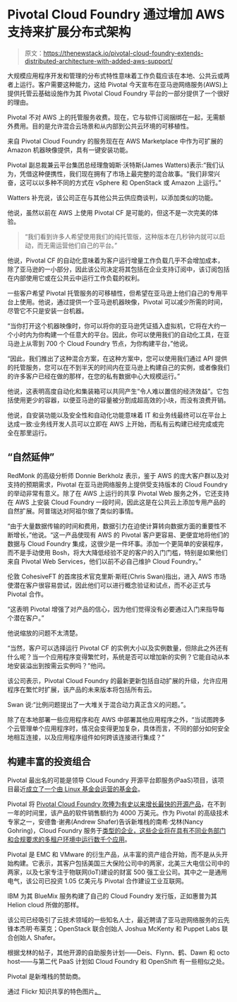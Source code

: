 # Pivotal Cloud Foundry 通过增加 AWS 支持来扩展分布式架构

> 原文：<https://thenewstack.io/pivotal-cloud-foundry-extends-distributed-architecture-with-added-aws-support/>

大规模应用程序开发和管理的分布式特性意味着工作负载应该在本地、公共云或两者上运行。客户需要这种能力，这给 Pivotal 今天宣布在亚马逊网络服务(AWS)上提供托管云基础设施作为其 Pivotal Cloud Foundry 平台的一部分提供了一个很好的理由。

Pivotal 不对 AWS 上的托管服务收费。现在，它与软件订阅捆绑在一起，无需额外费用。目的是允许混合云场景和从内部到公共云环境的可移植性。

来自 Pivotal Cloud Foundry 的服务现在在 AWS Marketplace 中作为可扩展的 Amazon 机器映像提供，具有一键安装功能。

Pivotal 副总裁兼云平台集团总经理詹姆斯·沃特斯(James Watters)表示:“我们认为，凭借这种便携性，我们现在拥有了市场上最完整的混合故事。“我们非常兴奋，这可以以多种不同的方式在 vSphere 和 OpenStack 或 Amazon 上运行。”

Watters 补充说，该公司正在与其他公共云供应商谈判，以添加类似的功能。

他说，虽然以前在 AWS 上使用 Pivotal CF 是可能的，但这不是一次完美的体验。

> “我们看到许多人希望使用我们的纯托管版，这种版本在几秒钟内就可以启动，而无需运营他们自己的平台。”

他说，Pivotal CF 的自动化意味着为客户运行增量工作负载几乎不会增加成本，除了亚马逊的一小部分，因此该公司决定将其包括在企业支持订阅中，该订阅包括在内部使用它或在公共云中运行工作负载的权利。

一些客户希望 Pivotal 托管服务的可移植性，但希望在亚马逊上他们自己的专用平台上使用。他说，通过提供一个亚马逊机器映像，Pivotal 可以减少所需的时间，尽管它不只是安装一台机器。

“当你打开这个机器映像时，你可以将你的亚马逊凭证插入虚拟机，它将在大约一个小时内为你构建一个任意大的平台。因此，你可以使用我们的自动化工具，在亚马逊上从零到 700 个 Cloud Foundry 节点，为你构建平台，”他说。

“因此，我们推出了这种混合方案，在这种方案中，您可以使用我们通过 API 提供的托管服务，您可以在不到半天的时间内在亚马逊上构建自己的实例，或者像我们的许多客户已经在做的那样，在您的私有数据中心大规模运行。”

他说，这表明高度自动化和集装箱可以共同产生“令人难以置信的经济效益”。它包括使用更少的容器，以便亚马逊的容量被分割成超高效的小块，而没有浪费开销。

他说，自安装功能以及安全性和自动化功能意味着 IT 和业务线最终可以在平台上达成一致:业务线开发人员可以立即在 AWS 上开始，而私有云构建已经完成或完全在那里运行。

## “自然延伸”

RedMonk 的高级分析师 Donnie Berkholz 表示，鉴于 AWS 的庞大客户群以及对支持的预期需求，Pivotal 在亚马逊网络服务上提供受支持版本的 Cloud Foundry 的举动非常有意义。除了在 AWS 上运行的共享 Pivotal Web 服务之外，它还支持在 AWS 上安装 Cloud Foundry 一段时间，因此这是在公共云上添加专用产品的自然扩展。阿普瑞达对阿祖尔做了类似的事情。

“由于大量数据传输的时间和费用，数据引力在迫使计算转向数据方面的重要性不断增长，”他说。“这一产品使现有 AWS 的 Pivotal 客户更容易、更便宜地将他们的数据与 Cloud Foundry 集成，这很少是一件坏事。添加一个更简单的安装程序，而不是手动使用 Bosh，将大大降低经验不足的客户的入门门槛，特别是如果他们来自 Pivotal Web Services，他们以前不必自己维护 Cloud Foundry。”

伦敦 CohesiveFT 的首席技术官克里斯·斯旺(Chris Swan)指出，进入 AWS 市场使潜在客户很容易尝试，因此他们可以进行概念验证和试点，而不必正式与 Pivotal 合作。

“这表明 Pivotal 增强了对产品的信心，因为他们觉得没有必要通过入门来指导每个潜在客户。”

他说缩放的问题不太清楚。

“当然，客户可以选择运行 Pivotal CF 的实例大小以及实例数量，但除此之外还有什么呢？当一个应用程序变得繁忙时，系统是否可以增加新的实例？它能自动从本地安装溢出到按需云实例吗？”他问。

该公司表示，Pivotal Cloud Foundry 的最新更新包括自动扩展的升级，允许应用程序在繁忙时扩展，该产品的未来版本将包括所有云。

Swan 说:“比例问题提出了一大堆关于混合动力真正含义的问题。”。

除了在本地部署一些应用程序和在 AWS 中部署其他应用程序之外，“当试图跨多个云管理单个应用程序时，情况会变得更加复杂，具体而言，不同的部分如何安全地相互连接，以及应用程序组件如何跨该连接进行集成？”

## 构建丰富的投资组合

Pivotal 最出名的可能是领导 Cloud Foundry 开源平台即服务(PaaS)项目，该项目最近[成立了一个由 Linux 基金会运营的基金会](https://thenewstack.io/cloud-foundry-outsources-its-foundation-as-open-source-management-continues-to-evolve/)。

Pivotal 将 [Pivotal Cloud Foundry 吹捧为有史以来增长最快的开源产品](http://www.prnewswire.com/news-releases/pivotal-cloud-foundry-reports-record-breaking-2014-fastest-first-year-sales-growth-for-an-open-source-product-300027875.html)，在不到一年的时间里，该产品的软件销售额约为 4000 万美元。作为 Pivotal 的高级技术专家之一，安德鲁·谢弗(Andrew Shafer)告诉新堆栈的南希·戈林(Nancy Gohring)，Cloud Foundry 服务于[类型的企业，这些企业将在具有不同业务部门和合规要求的多租户环境中运行数千个应用](https://thenewstack.io/docker-is-driving-a-new-breed-of-paas/)。

Pivotal 是 EMC 和 VMware 的衍生产品，从丰富的资产组合开始，而不是从头开始构建。它表示，其客户包括美国三大保险公司中的两家，北美三大电信公司中的两家，以及七家专注于物联网(IoT)建设的财富 500 强工业公司。其中之一是通用电气，该公司已投资 1.05 亿美元与 Pivotal 合作建设工业互联网。

IBM 为其 BlueMix 服务构建了自己的 Cloud Foundry 发行版，正如惠普为其 Helion cloud 所做的那样。

该公司已经吸引了云技术领域的一些知名人士，最近聘请了亚马逊网络服务的云先锋本杰明·布莱克；OpenStack 联合创始人 Joshua McKenty 和 Puppet Labs 联合创始人 Shafer。

根据戈林的帖子，其他开源的自助服务计划——Deis、Flynn、鹤、Dawn 和 octo host——与第二代 PaaS 计划如 Cloud Foundry 和 OpenShift 有一些相似之处。

Pivotal 是新堆栈的赞助商。

通过 Flickr 知识共享的特色图片[。](https://www.flickr.com/photos/jz909/2076707157/in/photolist-4avEFP-dtmAgu-6nDw8D-aQbwCM-jRb3t-qexmC-q8Aw19-4LihFn-r5bQGk-iowFMc-3NoW5-ntYski-brLhZT-DAro-iFLMPw-9gLNYT-dpPYN5-ame8aV-izWnwF-3jVZTa-67WVdL-jT5QGf-pwQ5UK-5HpfK8-fbJLz-5piDE-9TgamQ-hzRfdD-puMTnJ-b6nVNP-cofK7w-4f2vVf-p8L6Ug-hteGJA-5BZ132-d2G6F-7KrafP-9daMkd-cey7G-9d7AtH-hzPAWD-p8BcFi-6gaCfw-6QyXN3-dphtN9-mYLtGH-5MTGX8-N4MJ3-676Miv-p6Rxiz)

<svg xmlns:xlink="http://www.w3.org/1999/xlink" viewBox="0 0 68 31" version="1.1"><title>Group</title> <desc>Created with Sketch.</desc></svg>